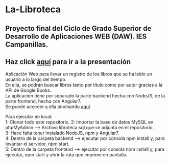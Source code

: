 # La-Libroteca
## Proyecto final del Ciclo de Grado Superior de Desarrollo de Aplicaciones WEB (DAW). IES Campanillas.
## Haz click <a href="https://www.canva.com/design/DADdG1fdC-I/s--z-SBtuMYPgKVqbu_mJQ/view?utm_content=DADdG1fdC-I&utm_campaign=designshare&utm_medium=link&utm_source=sharebutton" target="_blank">aquí</a> para ir a la presentación

Aplicación Web para llevar un registro de los libros que se ha leído un usuario a lo largo del tiempo.  
En ella, se podrán buscar libros tanto por título como por autor gracias a la API de Google Books.  
La aplicación tiene por separado la parte backend hecha con NodeJS, de la parte frontend, hecha con Angular7.  
Se puede acceder a ella pinchando <a href="https://librotecafront.eu-gb.mybluemix.net" target="_blank">aquí</a>

Para ejecutar en local:  
1: Clonar todo este repositorio. 
2: Importar la base de datos MySQL en phpMyAdmin --> Archivo libroteca.sql que se adjunta en el repositorio.  
3: Hace falta tener instalado NodeJS, npm y Angular7.  
4: Dentro de la carpeta backend --> ejecutar por consola npm install y, para levantar el servidor, npm start.  
5: Dentro de la carpeta frontend --> ejecutar por consola nom install y, para ejecutar, npm start y abrir la ruta que imprime en pantalla.

